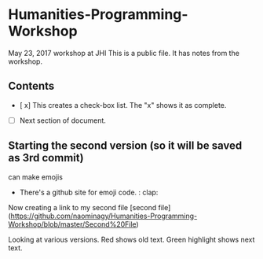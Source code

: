 # Humanities-Programming-Workshop
May 23, 2017 workshop at JHI
This is a public file.
It has notes from the workshop. 
## Contents
* [ x]   This creates a check-box list. The "x" shows it as complete.
* [ ] Next section of document.

## Starting the second version (so it will be saved as 3rd commit)
can make emojis
* There's a github site for emoji code. : clap:

Now creating a link to my second file [second file] (https://github.com/naominagy/Humanities-Programming-Workshop/blob/master/Second%20File)


Looking at various versions. Red shows old text. Green highlight shows next text.


